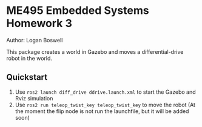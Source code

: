 # ME495 Embedded Systems Homework 3
Author: Logan Boswell

This package creates a world in Gazebo and moves a differential-drive robot in the world.

## Quickstart
1. Use `ros2 launch diff_drive ddrive.launch.xml` to start the Gazebo and Rviz simulation
2. Use `ros2 run teleop_twist_key teleop_twist_key` to move the robot (At the moment the flip node is not run the launchfile, but it will be added soon)
